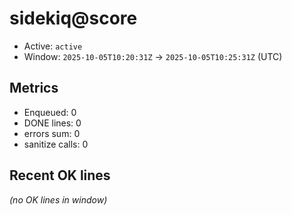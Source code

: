 # sidekiq@score

- Active: `active`
- Window: `2025-10-05T10:20:31Z` → `2025-10-05T10:25:31Z` (UTC)

## Metrics
- Enqueued: 0
- DONE lines: 0
- errors sum: 0
- sanitize calls: 0

## Recent OK lines
_(no OK lines in window)_
